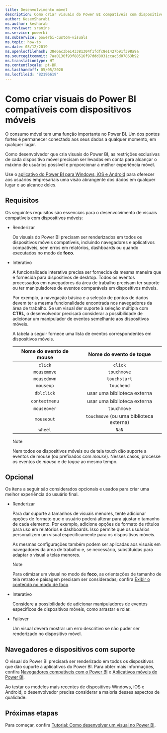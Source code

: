 ```yaml
---
title: Desenvolvimento móvel
description: Como criar visuais do Power BI compatíveis com dispositivos móveis
author: KesemSharabi
ms.author: kesharab
ms.reviewer: sranins
ms.service: powerbi
ms.subservice: powerbi-custom-visuals
ms.topic: how-to
ms.date: 03/12/2019
ms.openlocfilehash: 38e6ac3be143381304f1fdfc8e1427b91f398a9a
ms.sourcegitcommit: 7aa0136f93f88516f97ddd8031ccac5d07863b92
ms.translationtype: HT
ms.contentlocale: pt-BR
ms.lasthandoff: 05/05/2020
ms.locfileid: "82196619"
---
```

# <a name="how-to-create-mobile-friendly-power-bi-visuals"></a>Como criar visuais do Power BI compatíveis com dispositivos móveis
O consumo móvel tem uma função importante no Power BI. Um dos pontos fortes é permanecer conectado aos seus dados a qualquer momento, em qualquer lugar.

Como desenvolvedor que cria visuais do Power BI, as restrições exclusivas de cada dispositivo móvel precisam ser levadas em conta para alcançar o máximo de usuários possível e proporcionar a melhor experiência móvel.

Use o [aplicativo do Power BI para Windows, iOS e Android](/power-bi/consumer/mobile/mobile-apps-for-mobile-devices) para oferecer aos usuários empresariais uma visão abrangente dos dados em qualquer lugar e ao alcance deles.

## <a name="requirements"></a>Requisitos

Os seguintes requisitos são essenciais para o desenvolvimento de visuais compatíveis com dispositivos móveis:

- Renderizar

  Os visuais do Power BI precisam ser renderizados em todos os dispositivos móveis compatíveis, incluindo navegadores e aplicativos compatíveis, sem erros em relatórios, dashboards ou quando executados no modo de **foco**. 

- Interativo

  A funcionalidade interativa precisa ser fornecida da mesma maneira que é fornecida para dispositivos de desktop. Todos os eventos processados em navegadores da área de trabalho precisam ter suporte ou ter manipuladores de eventos comparáveis em dispositivos móveis.
  
  Por exemplo, a navegação básica e a seleção de pontos de dados devem ter a mesma funcionalidade encontrada nos navegadores da área de trabalho. Se um visual der suporte à seleção múltipla com **CTRL**, o desenvolvedor precisará considerar a possibilidade de adicionar um manipulador de eventos semelhante aos dispositivos móveis.

  A tabela a seguir fornece uma lista de eventos correspondentes em dispositivos móveis.

  | Nome do evento de mouse | Nome do evento de toque |
  |:----------------:|:----------------:|
  | `click` | `click` |
  | `mousemove` | `touchmove` |
  | `mousedown` | `touchstart` |
  | `mouseup` | `touchend` |
  | `dblclick` | usar uma biblioteca externa |
  | `contextmenu` | usar uma biblioteca externa |
  | `mouseover` | `touchmove` |
  | `mouseout` | `touchmove` (ou uma biblioteca externa) |
  | `wheel` | `NaN` |

  > [!NOTE]
  > Nem todos os dispositivos móveis ou de tela touch dão suporte a eventos de mouse (ou prefixados com *mouse*). Nesses casos, processe os eventos de *mouse* e de *toque* ao mesmo tempo.

## <a name="optional"></a>Opcional
Os itens a seguir são considerados opcionais e usados para criar uma melhor experiência do usuário final.

- Renderizar

  Para dar suporte a tamanhos de visuais menores, tente adicionar opções de formato que o usuário poderá alterar para ajustar o tamanho de cada elemento. Por exemplo, adicione opções de formato de rótulos para uso em relatórios e dashboards. Isso permite que os usuários personalizem um visual especificamente para os dispositivos móveis.
  
  As mesmas configurações também podem ser aplicadas aos visuais em navegadores da área de trabalho e, se necessário, substituídas para adaptar o visual a telas menores.

  > [!NOTE]
  > Para otimizar um visual no modo de **foco**, as orientações de tamanho de tela retrato e paisagem precisam ser consideradas; confira [Exibir o conteúdo no modo de foco](/power-bi/consumer/end-user-focus).

- Interativo

  Considere a possibilidade de adicionar manipuladores de eventos específicos de dispositivos móveis, como arrastar e rolar.

- Failover

  Um visual deverá mostrar um erro descritivo se não puder ser renderizado no dispositivo móvel.

## <a name="supported-browsers-and-devices"></a>Navegadores e dispositivos com suporte
O visual do Power BI precisará ser renderizado em todos os dispositivos que dão suporte a aplicativos do Power BI. Para obter mais informações, confira [Navegadores compatíveis com o Power BI](/power-bi/power-bi-browsers) e [Aplicativos móveis do Power BI](/power-bi/consumer/mobile/mobile-apps-for-mobile-devices).

Ao testar os modelos mais recentes de dispositivos Windows, iOS e Android, o desenvolvedor precisa considerar a maioria desses aspectos de qualidade.

## <a name="next-steps"></a>Próximas etapas
Para começar, confira [Tutorial: Como desenvolver um visual no Power BI](/power-bi/developer/visuals/custom-visual-develop-tutorial).
